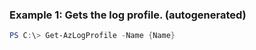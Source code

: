 ### Example 1: Gets the log profile. (autogenerated)
```powershell
PS C:\> Get-AzLogProfile -Name {Name}
```

